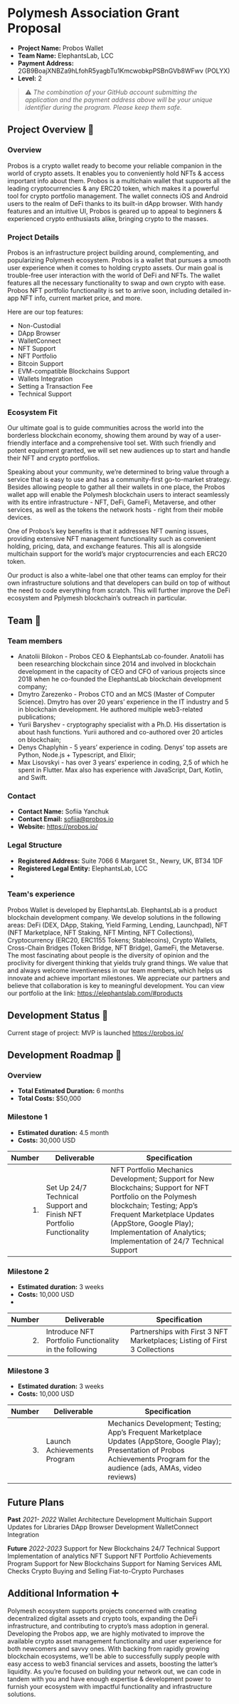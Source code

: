 # Polymesh Association Grant Proposal

- **Project Name:** Probos Wallet
- **Team Name:** ElephantsLab, LCC
- **Payment Address:** 2GB9BoajXNBZa9hLfohR5yagbTu1KmcwobkpPSBnGVb8WFwv (POLYX)  
- **Level:** 2 

> ⚠️ *The combination of your GitHub account submitting the application and the payment address above will be your unique identifier during the program. Please keep them safe.*

## Project Overview :page_facing_up:

### Overview

Probos is a crypto wallet ready to become your reliable companion in the world of crypto assets. It enables you to conveniently hold NFTs & access important info about them. Probos is a multichain wallet that supports all the leading cryptocurrencies & any ERC20 token, which makes it a powerful tool for crypto portfolio management. The wallet connects  iOS and Android users to the realm of DeFi thanks to its built-in dApp browser.
With handy features and an intuitive UI, Probos is geared up to appeal to beginners & experienced crypto enthusiasts alike, bringing crypto to the masses.

### Project Details

Probos is an infrastructure project building around, complementing, and popularizing Polymesh ecosystem.
Probos is a wallet that pursues a smooth user experience when it comes to holding crypto assets. Our main goal is trouble-free user interaction with the world of DeFi and NFTs. The wallet features all the necessary functionality to swap and own crypto with ease. Probos NFT portfolio functionality is set to arrive soon, including detailed in-app NFT info, current market price, and more.

Here are our top features:
- Non-Custodial
- DApp Browser
- WalletConnect
- NFT Support
- NFT Portfolio
- Bitcoin Support
- EVM-compatible Blockchains Support
- Wallets Integration
- Setting a Transaction Fee
- Technical Support

### Ecosystem Fit

Our ultimate goal is to guide communities across the world into the borderless blockchain economy, showing them around by way of a user-friendly interface and a comprehensive tool set. With such friendly and potent equipment granted, we will set new audiences up to start and handle their NFT and crypto portfolios. 

Speaking about your community, we’re determined to bring value through a service that is easy to use and has a community-first go-to-market strategy. Besides allowing people to gather all their wallets in one place, the Probos wallet app will enable the Polymesh blockchain users to interact seamlessly with its entire infrastructure - NFT, DeFi, GameFi, Metaverse, and other services, as well as the tokens the network hosts - right from their mobile devices.

One of Probos’s key benefits is that it addresses NFT owning issues, providing extensive NFT management functionality such as convenient holding, pricing, data, and exchange features. This all is alongside multichain support for the world’s major cryptocurrencies and each ERC20 token.

Our product is also a white-label one that other teams can employ for their own infrastructure solutions and that developers can build on top of without the need to code everything from scratch. This will further improve the DeFi ecosystem and Pplymesh blockchain’s outreach in particular.

## Team :busts_in_silhouette:

### Team members

- Anatolii Bilokon - Probos CEO &  ElephantsLab co-founder. Anatolii has been researching blockchain since 2014 and involved in blockchain development in the capacity of CEO and CFO of various projects since 2018 when he co-founded the ElephantsLab blockchain development company;
- Dmytro Zarezenko - Probos CTO and an MCS (Master of Computer Science). Dmytro has over 20 years’ experience in the IT industry and 5 in blockchain development. He authored multiple web3-related publications;
- Yurii Baryshev - cryptography specialist with a Ph.D. His dissertation is about hash functions. Yurii authored and co-authored over 20 articles on blockchain;
- Denys Chaplyhin - 5 years’ experience in coding. Denys’ top assets are Python, Node.js + Typescript, and Elixir;
- Max Lisovskyi - has over 3 years’ experience in coding, 2,5 of which he spent in Flutter. Max also has experience with JavaScript, Dart, Kotlin, and Swift.

### Contact

- **Contact Name:** Sofiia Yanchuk
- **Contact Email:** sofiia@probos.io
- **Website:** https://probos.io/

### Legal Structure

- **Registered Address:** Suite 7066 6 Margaret St., Newry, UK, BT34 1DF
- **Registered Legal Entity:** ElephantsLab, LCC
- 
### Team's experience

Probos Wallet is developed by ElephantsLab. ElephantsLab is a product blockchain development company. We develop solutions in the following areas: DeFi (DEX, DApp, Staking, Yield Farming, Lending, Launchpad), NFT (NFT Marketplace, NFT Staking, NFT Minting, NFT Collections), Cryptocurrency (ERC20, ERC1155 Tokens; Stablecoins), Crypto Wallets, Cross-Chain Bridges (Token Bridge, NFT Bridge), GameFi, the Metaverse.
The most fascinating about people is the diversity of opinion and the proclivity for divergent thinking that yields truly grand things. We value that and always welcome inventiveness in our team members, which helps us innovate and achieve important milestones. We appreciate our partners and believe that collaboration is key to meaningful development.
You can view our portfolio at the link: https://elephantslab.com/#products 

## Development Status :open_book:

Current stage of project: MVP is launched
https://probos.io/

## Development Roadmap :nut_and_bolt:

### Overview

- **Total Estimated Duration:** 6 months
- **Total Costs:** $50,000

### Milestone 1

- **Estimated duration:** 4.5 month
- **Costs:** 30,000 USD

| Number | Deliverable | Specification |
| -----: | ----------- | ------------- |
| 1. | Set Up 24/7 Technical Support and Finish NFT Portfolio Functionality | NFT Portfolio Mechanics Development; Support for New Blockchains; Support for NFT Portfolio on the Polymesh blockchain; Testing; App’s Frequent Marketplace Updates (AppStore, Google Play); Implementation of Analytics; Implementation of 24/7 Technical Support |

### Milestone 2

- **Estimated duration:** 3 weeks
- **Costs:** 10,000 USD
- 
| Number | Deliverable | Specification |
| -----: | ----------- | ------------- |
| 2. | Introduce NFT Portfolio Functionality in the following | Partnerships with First 3 NFT Marketplaces; Listing of First 3 Collections |

### Milestone 3

- **Estimated duration:** 3 weeks
- **Costs:** 10,000 USD

| Number | Deliverable | Specification |
| -----: | ----------- | ------------- |
| 3. | Launch Achievements Program | Mechanics Development; Testing; App’s Frequent Marketplace Updates (AppStore, Google Play); Presentation of Probos Achievements Program for the audience (ads, AMAs, video reviews)|

## Future Plans


**Past**
*2021- 2022*
Wallet Architecture Development
Multichain Support
Updates for Libraries
DApp Browser Development
WalletConnect Integration

**Future**
*2022-2023*
Support for New Blockchains
24/7 Technical Support
Implementation of analytics 
NFT Support
NFT Portfolio
Achievements Program
Support for New Blockchains
Support for Naming Services
AML Checks
Crypto Buying and Selling
Fiat-to-Crypto Purchases



## Additional Information :heavy_plus_sign:

Polymesh ecosystem supports projects concerned with creating decentralized digital assets and crypto tools, expanding the DeFi infrastructure, and contributing to crypto’s mass adoption in general. Developing the Probos app, we are highly motivated to improve the available crypto asset management functionality and user experience for both newcomers and savvy ones. With backing from rapidly growing blockchain ecosystems, we’ll be able to successfully supply people with easy access to web3 financial services and assets, boosting the latter’s liquidity.
As you’re focused on building your network out, we can code in tandem with you and have enough expertise & development power to furnish your ecosystem with impactful functionality and infrastructure solutions.
